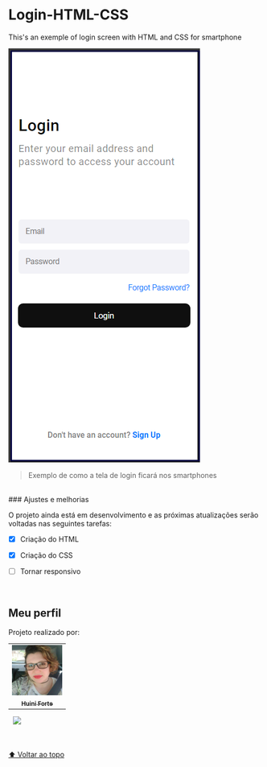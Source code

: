 # Login-HTML-CSS
This's an exemple of login screen with HTML and CSS for smartphone

<!---Esses são exemplos. Veja https://shields.io para outras pessoas ou para personalizar este conjunto de escudos. Você pode querer incluir dependências, status do projeto e informações de licença aqui--->



<img src="./CssloginEx.png" alt="exemplo imagem">

> Exemplo de como a tela de login ficará nos smartphones

<br>
### Ajustes e melhorias

O projeto ainda está em desenvolvimento e as próximas atualizações serão voltadas nas seguintes tarefas:

- [x] Criação do HTML
- [x] Criação do CSS
- [ ] Tornar responsivo


<br>

##  Meu perfil

Projeto realizado por: 

<table>
  <tr>
    <td align="center">
      <a href="#">
        <img src="./perfilHuini.jpg" width="100px;" alt="Foto da Huini Forte"/><br>
        <sub>
          <b>Huini Forte</b>
        </sub>
      </a>
    </td>    
  </tr>
</table>
 <a href = "https://www.linkedin.com/in/huini-forte/"> <img src = "https://img.shields.io/badge/LinkedIn-0077B5?style=for-the-badge&logo=linkedin&logoColor=white" style = "margin-left: 9px"/> </a>


<br>
<br>
<br>

[⬆ Voltar ao topo](#nome-do-projeto)<br>
